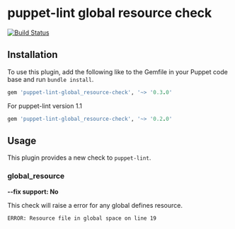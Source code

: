 # puppet-lint global resource check

[![Build Status](https://travis-ci.org/ninech/puppet-lint-global_resource-check.svg?branch=master)](https://travis-ci.org/ninech/puppet-lint-global_resource-check)

## Installation

To use this plugin, add the following like to the Gemfile in your Puppet code
base and run `bundle install`.

```ruby
gem 'puppet-lint-global_resource-check', '~> '0.3.0'
```

For puppet-lint version 1.1

```ruby
gem 'puppet-lint-global_resource-check', '~> '0.2.0'
```

## Usage

This plugin provides a new check to `puppet-lint`.

### global_resource

**--fix support: No**

This check will raise a error for any global defines resource.

```
ERROR: Resource file in global space on line 19
```

